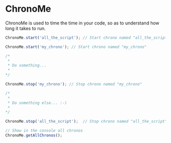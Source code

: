 # ChronoMe

ChronoMe is used to time the time in your code, so as to understand how long it takes to run.

```javascript
ChronoMe.start('all_the_script'); // Start chrono named "all_the_script"

ChronoMe.start('my_chrono'); // Start chrono named "my_chrono"

/*
 * 
 * Do something...
 * 
*/

ChronoMe.stop('my_chrono'); // Stop chrono named "my_chrono"

/*
 * 
 * Do something else... :-)
 * 
*/ 

ChronoMe.stop('all_the_script');  // Stop chrono named "all_the_script"

// Show in the console all chronos
ChronoMe.getAllChronos();

```
